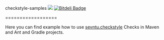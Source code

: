 checkstyle-samples 
[![][travis img]][travis]
[![Bitdeli Badge](https://d2weczhvl823v0.cloudfront.net/sevntu-checkstyle/checkstyle-samples/trend.png)](https://bitdeli.com/free "Bitdeli Badge")


==================

Here you can find example how to use [sevntu.checkstyle](https://github.com/sevntu-checkstyle/sevntu.checkstyle) Checks in Maven and Ant and Gradle projects. 

[travis]:http://travis-ci.org/sevntu-checkstyle/checkstyle-samples
[travis img]:https://secure.travis-ci.org/sevntu-checkstyle/checkstyle-samples.png

